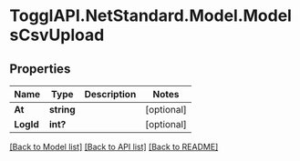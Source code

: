 # TogglAPI.NetStandard.Model.ModelsCsvUpload
## Properties

Name | Type | Description | Notes
------------ | ------------- | ------------- | -------------
**At** | **string** |  | [optional] 
**LogId** | **int?** |  | [optional] 

[[Back to Model list]](../README.md#documentation-for-models) [[Back to API list]](../README.md#documentation-for-api-endpoints) [[Back to README]](../README.md)

